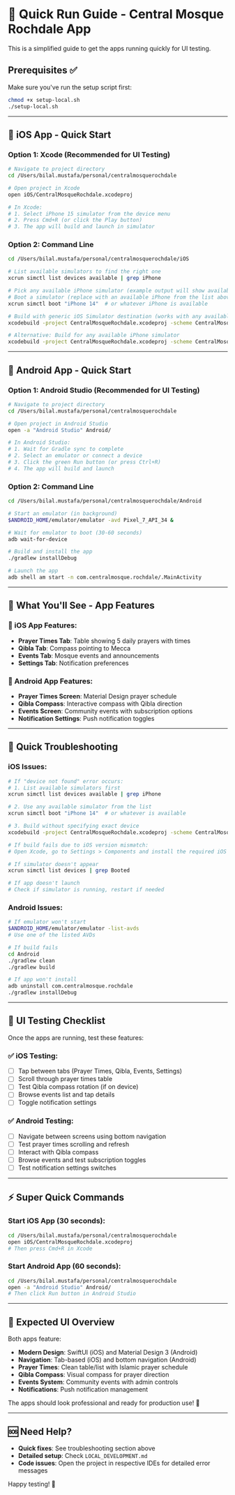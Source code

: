 # 🚀 Quick Run Guide - Central Mosque Rochdale App

This is a simplified guide to get the apps running quickly for UI testing.

## Prerequisites ✅
Make sure you've run the setup script first:
```bash
chmod +x setup-local.sh
./setup-local.sh
```

---

## 📱 iOS App - Quick Start

### Option 1: Xcode (Recommended for UI Testing)
```bash
# Navigate to project directory
cd /Users/bilal.mustafa/personal/centralmosquerochdale

# Open project in Xcode
open iOS/CentralMosqueRochdale.xcodeproj

# In Xcode:
# 1. Select iPhone 15 simulator from the device menu
# 2. Press Cmd+R (or click the Play button)
# 3. The app will build and launch in simulator
```

### Option 2: Command Line
```bash
cd /Users/bilal.mustafa/personal/centralmosquerochdale/iOS

# List available simulators to find the right one
xcrun simctl list devices available | grep iPhone

# Pick any available iPhone simulator (example output will show available ones)
# Boot a simulator (replace with an available iPhone from the list above)
xcrun simctl boot "iPhone 14"  # or whatever iPhone is available

# Build with generic iOS Simulator destination (works with any available simulator)
xcodebuild -project CentralMosqueRochdale.xcodeproj -scheme CentralMosqueRochdale -sdk iphonesimulator -destination 'generic/platform=iOS Simulator' build

# Alternative: Build for any available iPhone simulator
xcodebuild -project CentralMosqueRochdale.xcodeproj -scheme CentralMosqueRochdale -sdk iphonesimulator build
```

---

## 🤖 Android App - Quick Start

### Option 1: Android Studio (Recommended for UI Testing)
```bash
# Navigate to project directory
cd /Users/bilal.mustafa/personal/centralmosquerochdale

# Open project in Android Studio
open -a "Android Studio" Android/

# In Android Studio:
# 1. Wait for Gradle sync to complete
# 2. Select an emulator or connect a device
# 3. Click the green Run button (or press Ctrl+R)
# 4. The app will build and launch
```

### Option 2: Command Line
```bash
cd /Users/bilal.mustafa/personal/centralmosquerochdale/Android

# Start an emulator (in background)
$ANDROID_HOME/emulator/emulator -avd Pixel_7_API_34 &

# Wait for emulator to boot (30-60 seconds)
adb wait-for-device

# Build and install the app
./gradlew installDebug

# Launch the app
adb shell am start -n com.centralmosque.rochdale/.MainActivity
```

---

## 🎯 What You'll See - App Features

### 📱 iOS App Features:
- **Prayer Times Tab**: Table showing 5 daily prayers with times
- **Qibla Tab**: Compass pointing to Mecca
- **Events Tab**: Mosque events and announcements
- **Settings Tab**: Notification preferences

### 🤖 Android App Features:
- **Prayer Times Screen**: Material Design prayer schedule
- **Qibla Compass**: Interactive compass with Qibla direction
- **Events Screen**: Community events with subscription options
- **Notification Settings**: Push notification toggles

---

## 🔧 Quick Troubleshooting

### iOS Issues:
```bash
# If "device not found" error occurs:
# 1. List available simulators first
xcrun simctl list devices available | grep iPhone

# 2. Use any available simulator from the list
xcrun simctl boot "iPhone 14"  # or whatever is available

# 3. Build without specifying exact device
xcodebuild -project CentralMosqueRochdale.xcodeproj -scheme CentralMosqueRochdale -sdk iphonesimulator build

# If build fails due to iOS version mismatch:
# Open Xcode, go to Settings > Components and install the required iOS simulator

# If simulator doesn't appear
xcrun simctl list devices | grep Booted

# If app doesn't launch
# Check if simulator is running, restart if needed
```

### Android Issues:
```bash
# If emulator won't start
$ANDROID_HOME/emulator/emulator -list-avds
# Use one of the listed AVDs

# If build fails
cd Android
./gradlew clean
./gradlew build

# If app won't install
adb uninstall com.centralmosque.rochdale
./gradlew installDebug
```

---

## 📝 UI Testing Checklist

Once the apps are running, test these features:

### ✅ iOS Testing:
- [ ] Tap between tabs (Prayer Times, Qibla, Events, Settings)
- [ ] Scroll through prayer times table
- [ ] Test Qibla compass rotation (if on device)
- [ ] Browse events list and tap details
- [ ] Toggle notification settings

### ✅ Android Testing:
- [ ] Navigate between screens using bottom navigation
- [ ] Test prayer times scrolling and refresh
- [ ] Interact with Qibla compass
- [ ] Browse events and test subscription toggles
- [ ] Test notification settings switches

---

## ⚡ Super Quick Commands

### Start iOS App (30 seconds):
```bash
cd /Users/bilal.mustafa/personal/centralmosquerochdale
open iOS/CentralMosqueRochdale.xcodeproj
# Then press Cmd+R in Xcode
```

### Start Android App (60 seconds):
```bash
cd /Users/bilal.mustafa/personal/centralmosquerochdale
open -a "Android Studio" Android/
# Then click Run button in Android Studio
```

---

## 📱 Expected UI Overview

Both apps feature:
- **Modern Design**: SwiftUI (iOS) and Material Design 3 (Android)
- **Navigation**: Tab-based (iOS) and bottom navigation (Android)
- **Prayer Times**: Clean table/list with Islamic prayer schedule
- **Qibla Compass**: Visual compass for prayer direction
- **Events System**: Community events with admin controls
- **Notifications**: Push notification management

The apps should look professional and ready for production use! 🚀

---

## 🆘 Need Help?

- **Quick fixes**: See troubleshooting section above
- **Detailed setup**: Check `LOCAL_DEVELOPMENT.md`
- **Code issues**: Open the project in respective IDEs for detailed error messages

Happy testing! 🕌